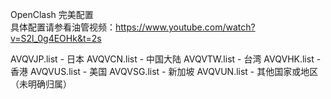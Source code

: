OpenClash 完美配置<br/>
具体配置请参看油管视频：https://www.youtube.com/watch?v=S2l_0g4EOHk&t=2s

AVQVJP.list  - 日本
AVQVCN.list  - 中国大陆
AVQVTW.list  - 台湾
AVQVHK.list  - 香港
AVQVUS.list  - 美国
AVQVSG.list  - 新加坡
AVQVUN.list  - 其他国家或地区（未明确归属）